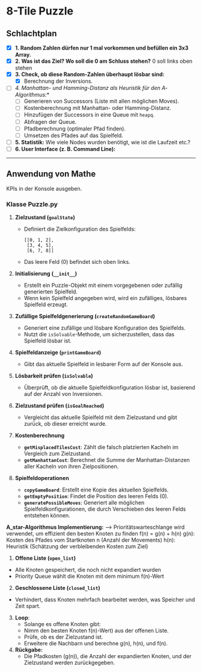 # 8-Tile Puzzle

## Schlachtplan

- [x] **1. Random Zahlen dürfen nur 1 mal vorkommen und befüllen ein 3x3 Array.**
- [x] **2. Was ist das Ziel? Wo soll die 0 am Schluss stehen?**
        0 soll links oben stehen
- [x] **3. Check, ob diese Random-Zahlen überhaupt lösbar sind:**
  - [x] Berechnung der Inversions.
- [ ] **4. Manhattan- und Hamming-Distanz als Heuristik für den A*-Algorithmus:**
  - [ ] Generieren von Successors (Liste mit allen möglichen Moves).
  - [ ] Kostenberechnung mit Manhattan- oder Hamming-Distanz.
  - [ ] Hinzufügen der Successors in eine Queue mit `heapq`.
  - [ ] Abfragen der Queue.
  - [ ] Pfadberechnung (optimaler Pfad finden).
  - [ ] Umsetzen des Pfades auf das Spielfeld.
- [ ] **5. Statistik:** Wie viele Nodes wurden benötigt, wie ist die Laufzeit etc.?
- [ ] **6. User Interface (z. B. Command Line):**

---

## Anwendung von Mathe
KPIs in der Konsole ausgeben.


### Klasse Puzzle.py

1. **Zielzustand (`goalState`)**
   - Definiert die Zielkonfiguration des Spielfelds:
     ```
     [[0, 1, 2],
      [3, 4, 5],
      [6, 7, 8]]
     ```
   - Das leere Feld (0) befindet sich oben links.

2. **Initialisierung (`__init__`)**
   - Erstellt ein Puzzle-Objekt mit einem vorgegebenen oder zufällig generierten Spielfeld.
   - Wenn kein Spielfeld angegeben wird, wird ein zufälliges, lösbares Spielfeld erzeugt.

3. **Zufällige Spielfeldgenerierung (`createRandomGameBoard`)**
   - Generiert eine zufällige und lösbare Konfiguration des Spielfelds.
   - Nutzt die `isSolvable`-Methode, um sicherzustellen, dass das Spielfeld lösbar ist.

4. **Spielfeldanzeige (`printGameBoard`)**
   - Gibt das aktuelle Spielfeld in lesbarer Form auf der Konsole aus.

5. **Lösbarkeit prüfen (`isSolvable`)**
   - Überprüft, ob die aktuelle Spielfeldkonfiguration lösbar ist, basierend auf der Anzahl von Inversionen.

6. **Zielzustand prüfen (`isGoalReached`)**
   - Vergleicht das aktuelle Spielfeld mit dem Zielzustand und gibt zurück, ob dieser erreicht wurde.

7. **Kostenberechnung**
   - **`getMisplacedTilesCost`**: Zählt die falsch platzierten Kacheln im Vergleich zum Zielzustand.
   - **`getManhattanCost`**: Berechnet die Summe der Manhattan-Distanzen aller Kacheln von ihren Zielpositionen.

8. **Spielfeldoperationen**
   - **`copyGameBoard`**: Erstellt eine Kopie des aktuellen Spielfelds.
   - **`getEmptyPosition`**: Findet die Position des leeren Felds (0).
   - **`generatePossibleMoves`**: Generiert alle möglichen Spielfeldkonfigurationen, die durch Verschieben des leeren Felds entstehen können.



**A_star-Algorithmus Implementierung:**
--> Prioritätswarteschlange wird verwendet, um effizient den besten Knoten zu finden
f(n) = g(n) + h(n)
g(n): Kosten des Pfades vom Startknoten n (Anzahl der Movements)
h(n): Heuristik (Schätzung der verbleibenden Kosten zum Ziel)

 1. **Offene Liste (`open_list`)**
   - Alle Knoten gespeichert, die noch nicht expandiert wurden
   - Priority Queue wählt die Knoten mit dem minimum f(n)-Wert
 2. **Geschlossene Liste (`closed_list`)**
   - Verhindert, dass Knoten mehrfach bearbeitet werden, was Speicher und Zeit spart.
3. **Loop**:
   - Solange es offene Knoten gibt:
   - Nimm den besten Knoten f(n)-Wert) aus der offenen Liste. 
   - Prüfe, ob es der Zielzustand ist. 
   - Erweitere die Nachbarn und berechne g(n), h(n), und f(n).
4. **Rückgabe:**
   - Die Pfadkosten (g(n)), die Anzahl der expandierten Knoten, und der Zielzustand werden zurückgegeben.
